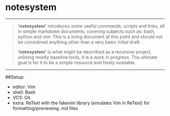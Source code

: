 # notesystem
___

>**'notesystem'** introduces some useful commands, scripts and links, all in simple markdown documents, covering subjects such as: bash, python and vim. This is a living document at this point and should not be considered anything other than a very basic initial draft.

> **'notesystem'** is what might be described as a recursive project, utilising mostly baseline tools, it is a work in progress. The ultimate goal is for it to be a simple resource and freely available. 



>  

___
##Setup:


  *  editor: Vim
  *  shell: Bash
  *  VCS: Git
  *  extra: ReText with the fakevim library (emulates Vim in ReText) for formatting/previewing .md files 
